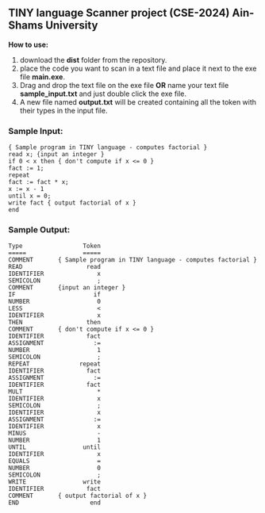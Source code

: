 ## TINY language Scanner project (CSE-2024) Ain-Shams University

**How to use:**
1. download the **dist** folder from the repository.
2. place the code you want to scan in a text file and place it next to the exe file **main.exe**.
3. Drag and drop the text file on the exe file **OR** name your text file **sample_input.txt** and just double click the exe file.
4. A new file named **output.txt** will be created containing all the token with their types in the input file.

### Sample Input:

```
{ Sample program in TINY language - computes factorial }
read x; {input an integer }
if 0 < x then { don't compute if x <= 0 }
fact := 1;
repeat
fact := fact * x;
x := x - 1
until x = 0;
write fact { output factorial of x }
end
```

### Sample Output:

```
Type                 Token
=====                =====
COMMENT       { Sample program in TINY language - computes factorial }
READ                  read
IDENTIFIER               x
SEMICOLON                ;
COMMENT       {input an integer }
IF                      if
NUMBER                   0
LESS                     <
IDENTIFIER               x
THEN                  then
COMMENT       { don't compute if x <= 0 }
IDENTIFIER            fact
ASSIGNMENT              :=
NUMBER                   1
SEMICOLON                ;
REPEAT              repeat
IDENTIFIER            fact
ASSIGNMENT              :=
IDENTIFIER            fact
MULT                     *
IDENTIFIER               x
SEMICOLON                ;
IDENTIFIER               x
ASSIGNMENT              :=
IDENTIFIER               x
MINUS                    -
NUMBER                   1
UNTIL                until
IDENTIFIER               x
EQUALS                   =
NUMBER                   0
SEMICOLON                ;
WRITE                write
IDENTIFIER            fact
COMMENT       { output factorial of x }
END                    end
```
